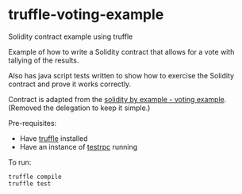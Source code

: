 # truffle-voting-example
Solidity contract example using truffle

Example of how to write a Solidity contract that allows for a vote with tallying of the results.

Also has java script tests written to show how to exercise the Solidity contract and prove it works correctly.

Contract is adapted from the [solidity by example - voting example](http://solidity.readthedocs.io/en/develop/solidity-by-example.html).
(Removed the delegation to keep it simple.)

Pre-requisites:
* Have [truffle](http://truffleframework.com/) installed
* Have an instance of [testrpc](https://github.com/ethereumjs/testrpc) running

To run:

```
truffle compile
truffle test
```
